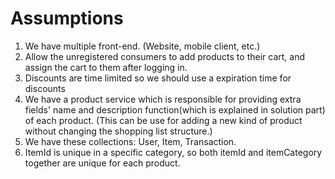 # Assumptions

1. We have multiple front-end. (Website, mobile client, etc.)
2. Allow the unregistered consumers to add products to their cart, and assign the cart to them after logging in.
3. Discounts are time limited so we should use a expiration time for discounts
4. We have a product service which is responsible for providing extra fields' name and description function(which is
explained in solution part) of each product. (This can be use for adding a new kind of product without changing the
shopping list structure.)
5. We have these collections: User, Item, Transaction.
5. ItemId is unique in a specific category, so both itemId and itemCategory together are unique for each product.